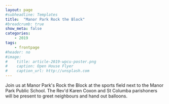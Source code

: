 ```yaml
---
layout: page
#subheadline: Templates
title:  "Manor Park Rock the Block"
#breadcrumb: true
show_meta: false
categories:
    - 2019
tags:
    - frontpage
#header: no
#image:
#    title: article-2019-wpcu-poster.png
#    caption: Open House Flyer
#    caption_url: http://unsplash.com
---
```

Join us at Manor Park's Rock the Block at the sports field next to the Manor Park Public School.  The Rev'd Karen Coxon and St Columba parishoners will be present to greet neighbours and hand out balloons.  
